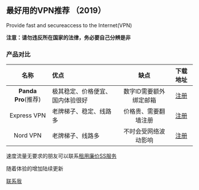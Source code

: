 






## 最好用的VPN推荐 （2019）


Provide fast and secureaccess to the Internet(VPN)

**注意：请勿违反所在国家的法律，务必要自己分辨是非**


### 产品对比

|名称|优点|缺点|下载地址|
|:----:|:----|:----:|:----:|
|**Panda Pro**(推荐)|极其稳定、价格便宜、国内体验很好|数字ID需要额外绑定邮箱|[注册](https://www.pandabear.pw/purchase?status=register&invitationCode=5LpaDHHTnkD7EoVejPaQCg%3D%3D)|
|Express VPN|老牌梯子、稳定、线路多|价格贵、需要翻墙注册|[注册](https://expressvpn.com)|
|Nord VPN|老牌梯子、线路多|不时会受网络波动影响|[注册](https://nordvpn.com)|

速度流量无要求的朋友可以联系[租用廉价SS服务](mailto:shop.hanmeim@gmail.com)

随着体验的增加陆续更新


[联系我](mailto:liuliuliucome@gmail.com)
